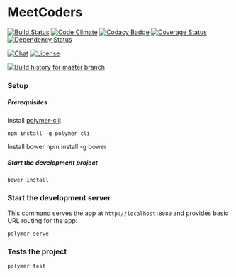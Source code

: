 # MeetCoders
[![Build Status](https://api.travis-ci.org/MeetCoders/meetcoders.svg)](https://travis-ci.org/MeetCoders/meetcoders) 
[![Code Climate](https://codeclimate.com/github/MeetCoders/meetcoders/badges/gpa.svg)](https://codeclimate.com/github/MeetCoders/meetcoders) 
[![Codacy Badge](https://api.codacy.com/project/badge/Grade/e54b689258144c94a84280c08236876b)](https://www.codacy.com/app/mresti/meetcoders?utm_source=github.com&amp;utm_medium=referral&amp;utm_content=MeetCoders/meetcoders/&amp;utm_campaign=Badge_Grade)
[![Coverage Status](https://coveralls.io/repos/github/MeetCoders/meetcoders/badge.svg?branch=master)](https://coveralls.io/github/MeetCoders/meetcoders?branch=master) 
[![Dependency Status](https://gemnasium.com/badges/github.com/MeetCoders/meetcoders.svg)](https://gemnasium.com/github.com/MeetCoders/meetcoders)

[![Chat](https://badges.gitter.im/Join%20Chat.svg)](https://gitter.im/meet-coders/meetcoders?utm_source=badge&utm_medium=badge&utm_campaign=pr-badge&utm_content=badge) 
[![License](http://img.shields.io/badge/license-APACHE2-blue.svg)](https://www.apache.org/licenses/LICENSE-2.0.html)

[![Build history for master branch](https://buildstats.info/travisci/chart/MeetCoders/meetcoders?branch=master&buildCount=50)](https://travis-ci.org/MeetCoders/meetcoders/branches)

### Setup

##### Prerequisites

Install [polymer-cli](https://github.com/Polymer/polymer-cli):

    npm install -g polymer-cli

Install bower
    npm install -g bower

##### Start the development project

    bower install

### Start the development server

This command serves the app at `http://localhost:8080` and provides basic URL
routing for the app:

    polymer serve

### Tests the project

    polymer test
